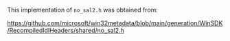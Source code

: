 This implementation of `no_sal2.h` was obtained from:

  <https://github.com/microsoft/win32metadata/blob/main/generation/WinSDK/RecompiledIdlHeaders/shared/no_sal2.h>
